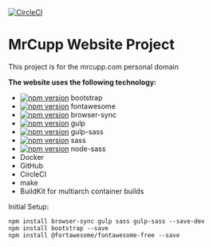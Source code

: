 [![CircleCI](https://circleci.com/gh/IamMrCupp/mrcupp-project/tree/master.svg?style=svg)](https://circleci.com/gh/IamMrCupp/mrcupp-project/tree/master)

# MrCupp Website Project

This project is for the mrcupp.com personal domain


**The website uses the following technology:**
- [![npm version](https://badge.fury.io/js/bootstrap.svg)](https://badge.fury.io/js/bootstrap)  bootstrap
- [![npm version](https://badge.fury.io/js/%40fortawesome%2Ffontawesome-free.svg)](https://badge.fury.io/js/%40fortawesome%2Ffontawesome-free)  fontawesome
- [![npm version](https://badge.fury.io/js/browser-sync.svg)](https://badge.fury.io/js/browser-sync)  browser-sync
- [![npm version](https://badge.fury.io/js/gulp.svg)](https://badge.fury.io/js/gulp)  gulp
- [![npm version](https://badge.fury.io/js/gulp-sass.svg)](https://badge.fury.io/js/gulp-sass)  gulp-sass
- [![npm version](https://badge.fury.io/js/sass.svg)](https://badge.fury.io/js/sass) sass
- [![npm version](https://badge.fury.io/js/node-sass.svg)](https://badge.fury.io/js/node-sass)  node-sass
- Docker
- GitHub
- CircleCI
- make
- BuildKit for multiarch container builds

Initial Setup:
``` 
npm install browser-sync gulp sass gulp-sass --save-dev
npm install bootstrap --save
npm install @fortawesome/fontawesome-free --save 